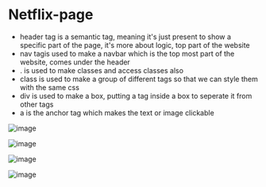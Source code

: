 # Netflix-page

- header tag is a semantic tag, meaning it's just present to show a specific part of the page, it's more about logic, top part of the website
- nav tagis used to make a navbar which is the top most part of the website, comes under the header
- . is used to make classes and access classes also
- class is used to make a group of different tags so that we can style them with the same css
- div is used to make a box, putting a tag inside a box to seperate it from other tags
- a is the anchor tag which makes the text or image clickable

![image](https://github.com/thinkandse/Netflix-page/assets/160977920/9c68ca0e-0161-4596-ac7d-509794f31426)


![image](https://github.com/thinkandse/Netflix-page/assets/160977920/71557725-8336-480c-b27b-a003b420f2f3)

![image](https://github.com/thinkandse/Netflix-page/assets/160977920/b6bece2d-142b-480c-b910-75aff9d78166)

![image](https://github.com/thinkandse/Netflix-page/assets/160977920/eb657724-d1e8-4fc0-8785-48cca5f9a4ac)

